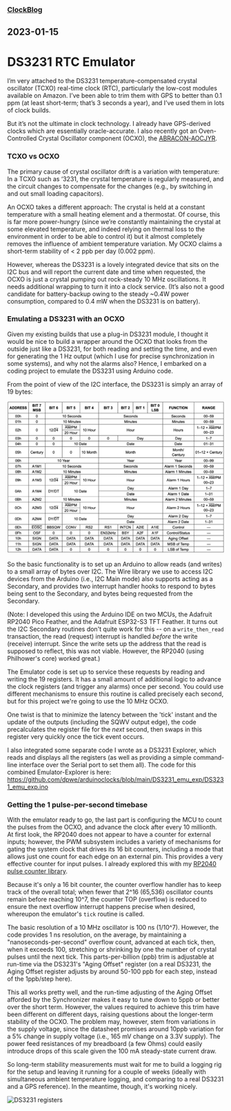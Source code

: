 ### [ClockBlog](index.html)

## 2023-01-15
# DS3231 RTC Emulator

I’m very attached to the DS3231 temperature-compensated crystal oscillator (TCXO) real-time clock (RTC), particularly the low-cost modules available on Amazon.  I’ve been able to trim them with GPS to better than 0.1 ppm (at least short-term; that’s 3 seconds a year), and I’ve used them in lots of clock builds.

But it’s not the ultimate in clock technology.  I already have GPS-derived clocks which are essentially oracle-accurate.  I also recently got an Oven-Controlled Crystal Oscillator component (OCXO), the [ABRACON-AOCJYR](https://abracon.com/Precisiontiming/AOCJYR-10.000MHz-M5625LF.pdf).

### TCXO vs OCXO
The primary cause of crystal oscillator drift is a variation with temperature: In a TCXO such as ‘3231, the crystal temperature is regularly measured, and the circuit changes to compensate for the changes (e.g., by switching in and out small loading capacitors).

An OCXO takes a different approach: The crystal is held at a constant temperature with a small heating element and a thermostat.  Of course, this is far more power-hungry (since we’re constantly maintaining the crystal at some elevated temperature, and indeed relying on thermal loss to the environment in order to be able to control it) but it almost completely removes the influence of ambient temperature variation.  My OCXO claims a short-term stability of < 2 ppb per day (0.002 ppm).

However, whereas the DS3231 is a lovely integrated device that sits on the I2C bus and will report the current date and time when requested, the OCXO is just a crystal pumping out rock-steady 10 MHz oscillations.  It needs additional wrapping to turn it into a clock service.  (It’s also not a good candidate for battery-backup owing to the steady ~0.4W power consumption, compared to 0.4 mW when the DS3231 is on battery).

### Emulating a DS3231 with an OCXO
Given my existing builds that use a plug-in DS3231 module, I thought it would be nice to build a wrapper around the OCXO that looks from the outside just like a DS3231, for both reading and setting the time, and even for generating the 1 Hz output (which I use for precise synchronization in some systems), and why not the alarms also?  Hence, I embarked on a coding project to emulate the DS3231 using Arduino code.

From the point of view of the I2C interface, the DS3231 is simply an array of 19 bytes:

![DS3231 registers](images/ds3231-registers.png)

So the basic functionality is to set up an Arduino to allow reads (and writes) to a small array of bytes over I2C.  The Wire library we use to access I2C devices from the Arduino (i.e., I2C Main mode) also supports acting as a Secondary, and provides two interrupt handler hooks to respond to bytes being sent to the Secondary, and bytes being requested from the Secondary.

(Note: I developed this using the Arduino IDE on two MCUs, the Adafruit RP2040 Pico Feather, and the Adafruit ESP32-S3 TFT Feather.  It turns out the I2C Secondary routines don't quite work for this -- on a ```write_then_read``` transaction, the read (request) interrupt is handled *before* the write (receive) interrupt.  Since the write sets up the address that the read is supposed to reflect, this was not viable.  However, the RP2040 (using Philhower's core) worked great.)

The Emulator code is set up to service these requests by reading and writing the 19 registers.  It has a small amount of additional logic to advance the clock registers (and trigger any alarms) once per second.  You could use different mechanisms to ensure this routine is called precisely each second, but for this project we're going to use the 10 MHz OCXO.

One twist is that to minimize the latency between the 'tick' instant and the update of the outputs (including the SQWV output edge), the code precalculates the register file for the *next* second, then swaps in this register very quickly once the tick event occurs.

I also integrated some separate code I wrote as a DS3231 Explorer, which reads and displays all the registers (as well as providing a simple command-line interface over the Serial port to set them all).  The code for this combined Emulator-Explorer is here:
https://github.com/dpwe/arduinoclocks/blob/main/DS3231_emu_exp/DS3231_emu_exp.ino

### Getting the 1 pulse-per-second timebase
With the emulator ready to go, the last part is configuring the MCU to count the pulses from the OCXO, and advance the clock after every 10 millionth.  At first look, the RP2040 does not appear to have a counter for external inputs; however, the PWM subsystem includes a variety of mechanisms for gating the system clock that drives its 16 bit counters, including a mode that allows just one count for each edge on an external pin.  This provides a very effective counter for input pulses.  I already explored this with my [RP2040 pulse counter library](https://github.com/dpwe/FreqCountRP2).

Because it's only a 16 bit counter, the counter overflow handler has to keep track of the overall total; when fewer that 2^16 (65,536) oscillator counts remain before reaching 10^7, the counter TOP (overflow) is reduced to ensure the next overflow interrupt happens precise when desired, whereupon the emulator's ```tick``` routine is called.

The basic resolution of a 10 MHz oscillator is 100 ns (1/10^7).  However, the code provides 1 ns resolution, on the average, by maintaining a "nanoseconds-per-second" overflow count, advanced at each tick, then, when it exceeds 100, stretching or shrinking by one the number of crystal pulses until the next tick.  This parts-per-billion (ppb) trim is adjustable at run-time via the DS3231's "Aging Offset" register (on a real DS3231, the Aging Offset register adjusts by around 50-100 ppb for each step, instead of the 1ppb/step here).

This all works pretty well, and the run-time adjusting of the Aging Offset afforded by the Synchronizer makes it easy to tune down to 5ppb or better over the short term.  However, the values required to achieve this trim have been different on different days, raising questions about the longer-term stability of the OCXO.  The problem may, however, stem from variations in the supply voltage, since the datasheet promises around 10ppb variation for a 5% change in supply voltage (i.e., 165 mV change on a 3.3V supply).  The power feed resistances of my breadboard (a few Ohms) could easily introduce drops of this scale given the 100 mA steady-state current draw.

So long-term stability measurements must wait for me to build a logging rig for the setup and leaving it running for a couple of weeks (ideally with simultaneous ambient temperature logging, and comparing to a real DS3231 and a GPS reference).  In the meantime, though, it's working nicely.

![DS3231 registers](images/ds3231-ocxo.png)

